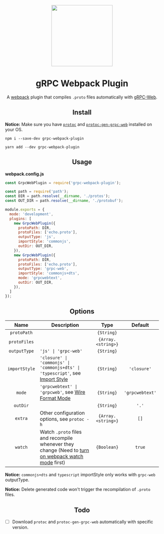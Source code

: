 <div align="center">
  <a href="https://github.com/webpack/webpack">
    <img width="200" height="200"
      src="https://webpack.js.org/assets/icon-square-big.svg">
  </a>
  <h1>gRPC Webpack Plugin</h1>
  <p>
    A <a href="https://webpack.js.org">webpack</a> plugin that compiles <code>.proto</code> files automatically with <a href="https://github.com/grpc/grpc-web">gRPC-Web</a>.
  </p>
</div>

<h2 align="center">Install</h2>

**Notice:** Make sure you have [`protoc`](https://github.com/protocolbuffers/protobuf/releases) and [`protoc-gen-grpc-web`](https://github.com/grpc/grpc-web/releases) installed on your OS.

```shell
npm i --save-dev grpc-webpack-plugin
```

```shell
yarn add --dev grpc-webpack-plugin
```

<h2 align="center">Usage</h2>

**webpack.config.js**

```js
const GrpcWebPlugin = require('grpc-webpack-plugin');

const path = require('path');
const DIR = path.resolve(__dirname, './protos');
const OUT_DIR = path.resolve(__dirname, './protobuf');

module.exports = {
  mode: 'development',
  plugins: [
    new GrpcWebPlugin({
      protoPath: DIR,
      protoFiles: ['echo.proto'],
      outputType: 'js',
      importStyle: 'commonjs',
      outDir: OUT_DIR,
    }),
    new GrpcWebPlugin({
      protoPath: DIR,
      protoFiles: ['echo.proto'],
      outputType: 'grpc-web',
      importStyle: 'commonjs+dts',
      mode: 'grpcwebtext',
      outDir: OUT_DIR,
    }),
  ]
});
```

<h2 align="center">Options</h2>

|Name|Description|Type|Default|
|:--:|-----------|:--:|:-----:|
|`protoPath`| |`{String}`| |
|`protoFiles`| |`{Array.<string>}`| |
|`outputType`|`'js' \| 'grpc-web'`|`{String}`| |
|`importStyle`|`'closure' \| 'commonjs' \| 'commonjs+dts' \| 'typescript'`, see [Import Style](https://github.com/grpc/grpc-web#import-style)|`{String}`|`'closure'`|
|`mode`|`'grpcwebtext' \| 'grpcweb'`, see [Wire Format Mode](https://github.com/grpc/grpc-web#wire-format-mode)|`{String}`|`'grpcwebtext'`|
|`outDir`| |`{String}`|`'.'`|
|`extra`|Other configuration options, see `protoc -h`|`{Array.<string>}`|`[]`|
|`watch`|Watch `.proto` files and recompile whenever they change (Need to [turn on webpack watch mode](https://webpack.js.org/configuration/watch/#watch) first)|`{Boolean}`|`true`|

**Notice:** `commonjs+dts` and `typescript` importStyle only works with `grpc-web` outputType.

**Notice:** Delete generated code won't trigger the recompilation of `.proto` files.

<h2 align="center">Todo</h2>

- [ ] Download `protoc` and `protoc-gen-grpc-web` automatically with specific version.
